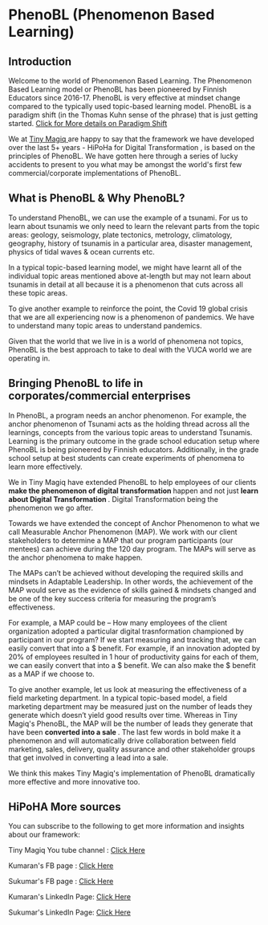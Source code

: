 # PhenoBL (Phenomenon Based Learning)

## Introduction

Welcome to the world of Phenomenon Based Learning. The Phenomenon Based Learning model or PhenoBL has been pioneered by Finnish Educators since 2016-17. PhenoBL is very effective at mindset change compared to the typically used topic-based learning model. PhenoBL is a paradigm shift (in the Thomas Kuhn sense of the phrase) that is just getting started. <a href="https://en.wikipedia.org/wiki/Paradigm_shift"> Click for More details on Paradigm Shift </a>
 
We at <a href="https://tinymagiq.com"> Tiny Magiq </a> are happy to say that the framework we have developed over the last 5+ years -  HiPoHa for Digital Transformation , is based on the principles of PhenoBL. We have gotten here through a series of lucky accidents to present to you what may be amongst the world's first few commercial/corporate implementations of PhenoBL. 

## What is PhenoBL & Why PhenoBL? 
To understand PhenoBL, we can use the example of a tsunami. For us to learn about tsunamis we only need to learn the relevant parts from the topic areas: geology, seismology, plate tectonics, metrology, climatology, geography, history of tsunamis in a particular area, disaster management, physics of tidal waves & ocean currents etc. 

In a typical topic-based learning model, we might have learnt all of the individual topic areas mentioned above at-length but may not learn about tsunamis in detail at all because it is a phenomenon that cuts across all these topic areas. 

To give another example to reinforce the point, the Covid 19 global crisis that we are all experiencing now is a phenomenon of pandemics. We have to understand many topic areas to understand pandemics. 

Given that the world that we live in is a world of phenomena not topics, PhenoBL is the best approach to take to deal with the VUCA world we are operating in.

## Bringing PhenoBL to life in corporates/commercial enterprises 

In PhenoBL, a program needs an anchor phenomenon. For example, the anchor phenomenon of Tsunami acts as the holding thread across all the learnings, concepts from the various topic areas to understand Tsunamis. Learning is the primary outcome in the grade school education setup where PhenoBL is being pioneered by Finnish educators. Additionally, in the grade school setup at best students can create experiments of phenomena to learn more effectively. 

We in Tiny Magiq have extended PhenoBL to help employees of our clients <b> make the phenomenon of digital transformation </b> happen and not just <b> learn about Digital Transformation </b>. Digital Transformation being the phenomenon we go after. 

Towards we have extended the concept of Anchor Phenomenon to what we call Measurable Anchor Phenomenon (MAP). We work with our client stakeholders to determine a MAP that our program participants (our mentees) can achieve during the 120 day program.  The MAPs will serve as the anchor phenomena to make happen.  

The MAPs can’t be achieved without developing the required skills and mindsets in Adaptable Leadership. In other words, the achievement of the MAP would serve as the evidence of skills gained & mindsets changed and be one of the key success criteria for measuring the program’s effectiveness.  

For example, a MAP could be – How many employees of the client organization adopted a particular digital trasnformation championed by participant in our program? If we start measuring and tracking that, we can easily convert that into a $ benefit. For example, if an innovation adopted by 20% of employees resulted in 1 hour of productivity gains for each of them, we can easily convert that into a $ benefit. We can also make the $ benefit as a MAP if we choose to. 

To give another example, let us look at measuring the effectiveness of a field marketing department. In a typical topic-based model, a field marketing department may be measured just on the number of leads they generate which doesn’t yield good results over time. Whereas in Tiny Magiq's PhenoBL, the MAP will be the number of leads they generate that have been <b> converted into a sale </b>.  The last few words in bold make it a phenomenon and will automatically drive collaboration between field marketing, sales, delivery, quality assurance and other stakeholder groups that get involved in converting a lead into a sale. 

We think this makes Tiny Magiq's implementation of PhenoBL dramatically more effective and more innovative too.  


## HiPoHA More sources
You can subscribe to the following to get more information and insights about our framework: 

Tiny Magiq You tube channel : <a href="https://www.youtube.com/c/TinyMagiq"> Click Here </a>

Kumaran's FB page : <a href="https://touch.facebook.com/kums72"> Click Here </a>

Sukumar's FB page : <a href="https://touch.facebook.com/sukumar"> Click Here </a>

Kumaran's LinkedIn Page:  <a href="https://in.linkedin.com/in/akumaran"> Click Here </a>

Sukumar's LinkedIn Page: <a href="https://in.linkedin.com/in/rajagopalsukumar"> Click Here </a>

